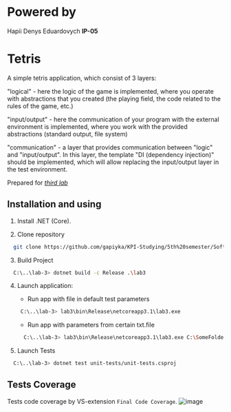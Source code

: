 # Powered by
Hapii Denys Eduardovych **IP-05**

# Tetris

A simple tetris application, which consist of 3 layers:

"logical" - here the logic of the game is implemented, 
where you operate with abstractions that you created 
(the playing field, the code related to the rules of the game, etc.)

"input/output" - here the communication of your program with the external 
environment is implemented, where you work with the provided abstractions 
(standard output, file system)

"communication" - a layer that provides communication between "logic" and "input/output". 
In this layer, the template "DI (dependency injection)" should be implemented, 
which will allow replacing the input/output layer in the test environment.

Prepared for [*third lab*](https://docs.google.com/document/d/1um-m1uiUmloMqlXREwsykOuPLAFSXm1nskaw_jh5PI0/edit?usp=sharing)

## Installation and using

1. Install .NET (Core).

2. Clone repository
```bash
  git clone https://github.com/gapiyka/KPI-Studying/5th%20semester/Software%20quality%20and%20testing/lab-3
```

3. Build Project
```bash
  C:\..\lab-3> dotnet build -c Release .\lab3
```

4. Launch application:
	- Run app with file in default test parameters
	```bash
	 C:\..\lab-3> lab3\bin\Release\netcoreapp3.1\lab3.exe
	``` 
	- Run app with parameters from certain txt.file
	```bash
	  C:\..\lab-3> lab3\bin\Release\netcoreapp3.1\lab3.exe C:\SomeFolder\text.txt
	``` 
  
5. Launch Tests
```bash
  C:\..\lab-3> dotnet test unit-tests/unit-tests.csproj
``` 
	
  
## Tests Coverage

Tests code coverage by VS-extension `Final Code Coverage`.
![image](https://user-images.githubusercontent.com/50524296/203790300-0e4f3356-e676-46f0-8191-cb140adf12c7.png)
